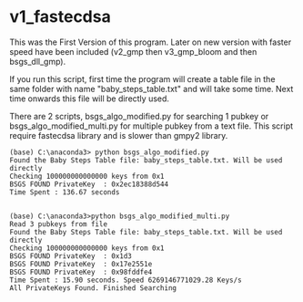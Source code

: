 # v1_fastecdsa
This was the First Version of this program. Later on new version with faster speed have been included (v2_gmp then v3_gmp_bloom and then bsgs_dll_gmp).

If you run this script, first time the program will create a table file in the same folder with name "baby_steps_table.txt" and will take some time.
Next time onwards this file will be directly used.

There are 2 scripts, bsgs_algo_modified.py for searching 1 pubkey or bsgs_algo_modified_multi.py for multiple pubkey from a text file.
This script require fastecdsa library and is slower than gmpy2 library.

```
(base) C:\anaconda3> python bsgs_algo_modified.py
Found the Baby Steps Table file: baby_steps_table.txt. Will be used directly
Checking 100000000000000 keys from 0x1
BSGS FOUND PrivateKey  : 0x2ec18388d544
Time Spent : 136.67 seconds


(base) C:\anaconda3>python bsgs_algo_modified_multi.py
Read 3 pubkeys from file
Found the Baby Steps Table file: baby_steps_table.txt. Will be used directly
Checking 100000000000000 keys from 0x1
BSGS FOUND PrivateKey  : 0x1d3
BSGS FOUND PrivateKey  : 0x17e2551e
BSGS FOUND PrivateKey  : 0x98fddfe4
Time Spent : 15.90 seconds. Speed 6269146771029.28 Keys/s
All PrivateKeys Found. Finished Searching
```
